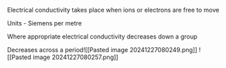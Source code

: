 Electrical conductivity takes place when ions or electrons are free to move

Units - Siemens per metre

Where appropriate electrical conductivity decreases down a group

Decreases across a period![[Pasted image 20241227080249.png]]
![[Pasted image 20241227080257.png]]